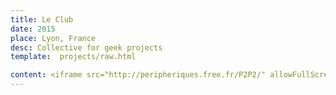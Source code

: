 ```yaml
---
title: Le Club
date: 2015
place: Lyon, France
desc: Collective for geek projects
template:  projects/raw.html

content: <iframe src="http://peripheriques.free.fr/P2P2/" allowFullScreen="true" quality="high" width="100%" height="600px" align="middle" allowScriptAccess="always" frameborder="0"></iframe>
---
```

